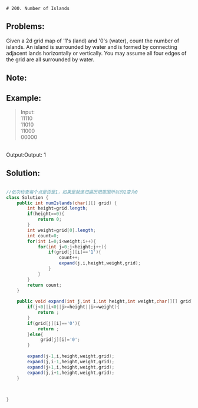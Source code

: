 	# 200. Number of Islands
## Problems:
Given a 2d grid map of '1's (land) and '0's (water), count the number of islands. An island is surrounded by water and is formed by connecting adjacent lands horizontally or vertically. You may assume all four edges of the grid are all surrounded by water.
## Note: 

## Example:
>Input: </br>
>11110</br>
11010</br>
11000</br>
00000</br>
</br>
Output:Output: 1


## Solution:
``` java

//依次检查每个点是否是1，如果是就递归遍历把周围所以的1变为0
class Solution {
    public int numIslands(char[][] grid) {
        int height=grid.length;
        if(height==0){
            return 0;
        }
        int weight=grid[0].length;
        int count=0;
        for(int i=0;i<weight;i++){
            for(int j=0;j<height;j++){
                if(grid[j][i]=='1'){
                    count++;
                    expand(j,i,height,weight,grid);
                }
            }
        }
        return count;
    }
    
    public void expand(int j,int i,int height,int weight,char[][] grid){
        if(j<0||i<0||j>=height||i>=weight){
            return ;
        }
        if(grid[j][i]=='0'){
            return ;
        }else{
             grid[j][i]='0';
        }
       
        expand(j-1,i,height,weight,grid);
        expand(j,i-1,height,weight,grid);
        expand(j+1,i,height,weight,grid);
        expand(j,i+1,height,weight,grid);
    }
    

    
}

```